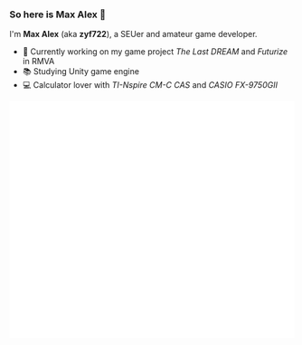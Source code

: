 ### So here is Max Alex 👋

I'm **Max Alex** (aka **zyf722**), a SEUer and amateur game developer.

- :construction: Currently working on my game project _The Last DREAM_ and _Futurize_ in RMVA
- :books: Studying Unity game engine
- :computer: Calculator lover with _TI-Nspire CM-C CAS_ and _CASIO FX-9750GII_

![Metrics](https://github.com/zyf722/zyf722/blob/main/github-metrics.svg)

<!--
**zyf722/zyf722** is a ✨ _special_ ✨ repository because its `README.md` (this file) appears on your GitHub profile.

Here are some ideas to get you started:

- 🔭 I’m currently working on ...
- 🌱 I’m currently learning ...
- 👯 I’m looking to collaborate on ...
- 🤔 I’m looking for help with ...
- 💬 Ask me about ...
- 📫 How to reach me: ...
- 😄 Pronouns: ...
- ⚡ Fun fact: ...
-->
